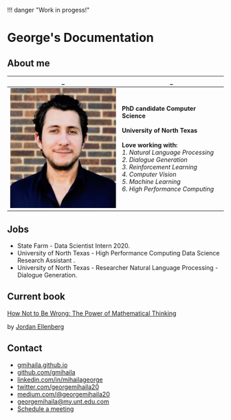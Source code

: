!!! danger "Work in progess!"

# George's Documentation

## About me


_ | _
------------ | -------------
![](images/georgem.jpeg)  | **PhD candidate Computer Science** <br/><br/> **University of North Texas** <br/><br/> **Love working with:** <br/>  *1. Natural Language Processing* <br/> *2. Dialogue Generation* <br/> *3. Reinforcement Learning* <br/> *4. Computer Vision* <br/> *5. Machine Learning* <br/>   *6. High Performance Computing*


## Jobs

* State Farm - Data Scientist Intern 2020.
* University of North Texas  - High Performance Computing Data Science Research Assistant .
* University of North Texas - Researcher Natural Language Processing - Dialogue Generation.

## Current book

[How Not to Be Wrong: The Power of Mathematical Thinking](https://www.amazon.com/dp/0143127535/ref=cm_sw_em_r_mt_dp_U_9UQ4EbJG0NDEX) 

by [Jordan Ellenberg](https://www.amazon.com/Jordan-Ellenberg/e/B001K8IUCG/ref=dp_byline_cont_book_1)



## Contact

* [gmihaila.github.io](gmihaila.github.io)
* [github.com/gmihaila](https://github.com/gmihaila)
* [linkedin.com/in/mihailageorge](https://www.linkedin.com/in/mihailageorge)
* [twitter.com/georgemihaila20](https://twitter.com/georgemihaila20)
* [medium.com/@georgemihaila20](https://medium.com/@georgemihaila20)
* [georgemihaila@my.unt.edu.com](mailto:georgemihaila@my.unt.edu.com?subject=GitHub%20Website)
* [Schedule a meeting](https://calendly.com/georgemihaila)
